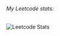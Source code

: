 ###### My Leetcode stats:  

![Leetcode Stats](https://leetcode.card.workers.dev/?username=BuildingThingsWithCode)
